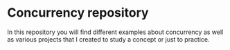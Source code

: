 # Concurrency repository
In this repository you will find different examples about concurrency as well as various projects that 
I created to study a concept or just to practice.